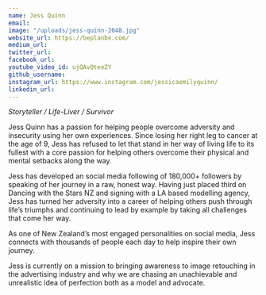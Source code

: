 ```yaml
---
name: Jess Quinn
email: 
image: "/uploads/jess-quinn-2048.jpg"
website_url: https://beplanbe.com/
medium_url: 
twitter_url: 
facebook_url: 
youtube_video_id: ujQAvQteeZY
github_username: 
instagram_url: https://www.instagram.com/jessicaemilyquinn/
linkedin_url: 
---
```


*Storyteller / Life-Liver / Survivor*

Jess Quinn has a passion for helping people overcome adversity and insecurity using her own experiences. Since losing her right leg to cancer at the age of 9, Jess has refused to let that stand in her way of living life to its fullest with a core passion for helping others overcome their physical and mental setbacks along the way.

Jess has developed an social media following of 180,000+ followers by speaking of her journey in a raw, honest way. Having just placed third on Dancing with the Stars NZ and signing with a LA based modelling agency, Jess has turned her adversity into a career of helping others push through life’s triumphs and continuing to lead by example by taking all challenges that come her way.

As one of New Zealand’s most engaged personalities on social media, Jess connects with thousands of people each day to help inspire their own journey.

Jess is currently on a mission to bringing awareness to image retouching in the advertising industry and why we are chasing an unachievable and unrealistic idea of perfection both as a model and advocate.
